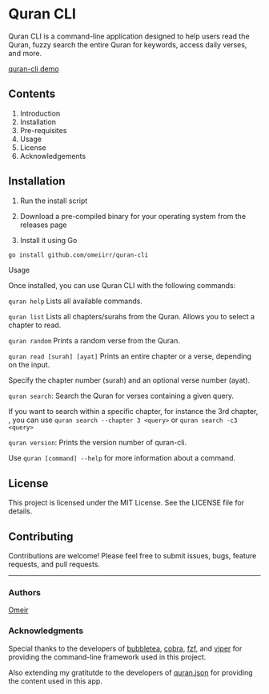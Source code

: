 # Quran CLI

Quran CLI is a command-line application designed to help users read the Quran, fuzzy search the entire Quran for keywords, access daily verses, and more.

[quran-cli demo](https://github.com/omeiirr/quran-cli/assets/54888682/1dce1144-9992-42a9-b34d-f64d31c52beb)

## Contents

1. Introduction
2. Installation
3. Pre-requisites
4. Usage
5. License
6. Acknowledgements

## Installation

1. Run the install script

2. Download a pre-compiled binary for your operating system from the releases page

3. Install it using Go

```bash
go install github.com/omeiirr/quran-cli
```

Usage

Once installed, you can use Quran CLI with the following commands:

`quran help` Lists all available commands.

`quran list` Lists all chapters/surahs from the Quran. Allows you to select a chapter to read.

`quran random` Prints a random verse from the Quran.

`quran read [surah] [ayat]` Prints an entire chapter or a verse, depending on the input.

Specify the chapter number (surah) and an optional verse number (ayat).

`quran search`: Search the Quran for verses containing a given query.

If you want to search within a specific chapter, for instance the 3rd chapter, , you can use `quran search --chapter 3 <query>` or `quran search -c3 <query>`

`quran version`: Prints the version number of quran-cli.

Use `quran [command] --help` for more information about a command.

## License

This project is licensed under the MIT License. See the LICENSE file for details.

## Contributing

Contributions are welcome! Please feel free to submit issues, bugs, feature requests, and pull requests.

---

### Authors

[Omeir](github.com/omeiirr)

### Acknowledgments

Special thanks to the developers of [bubbletea](https://github.com/charmbracelet/bubbletea/), [cobra](https://github.com/spf13/cobra), [fzf](https://github.com/junegunn/fzf), and [viper](https://github.com/spf13/viper) for providing the command-line framework used in this project.

Also extending my gratitutde to the developers of [quran.json](https://github.com/risan/quran-json) for providing the content used in this app.
